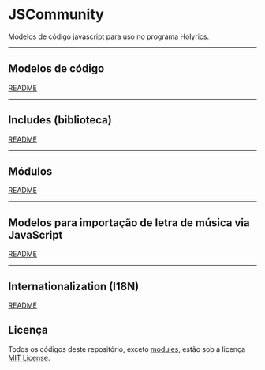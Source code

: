 # JSCommunity
Modelos de código javascript para uso no programa Holyrics.

---

## Modelos de código

[README](https://github.com/holyrics/JSCommunity/tree/main/src/actions)

---

## Includes (biblioteca)

[README](https://github.com/holyrics/JSCommunity/tree/main/src/includes)

---

## Módulos

[README](https://github.com/holyrics/JSCommunity/tree/main/src/modules)

---

## Modelos para importação de letra de música via JavaScript

[README](https://github.com/holyrics/JSCommunity/tree/main/src/importsongs)

---

## Internationalization (I18N)

[README](README_I18N.md)

## Licença

Todos os códigos deste repositório, exceto [modules](https://github.com/holyrics/JSCommunity/tree/main/src/modules), estão sob a licença [MIT License](https://github.com/holyrics/JSCommunity/tree/main/LICENSE.txt).<br>